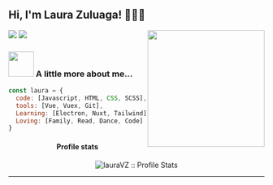 <h2> Hi, I'm Laura Zuluaga! 👋👩‍💻 </h2>
<img align='right' src="https://media.giphy.com/media/ieyl9zmCjO4b4t6qoY/giphy.gif" width="230">

[![](https://img.shields.io/badge/LinkedIn-lauraVZ-blue)](https://www.linkedin.com/in/laura-vanessa-zuluaga-arango-69b942191/)
[![](https://img.shields.io/badge/Gmail-l.vanesa.13@gmail.com-red)](mailto:l.vanesa.13@gmail.com)


### <img src="https://media.giphy.com/media/VgCDAzcKvsR6OM0uWg/giphy.gif" width="50"> A little more about me...  

```javascript
const laura = {
  code: [Javascript, HTML, CSS, SCSS],
  tools: [Vue, Vuex, Git],
  Learning: [Electron, Nuxt, Tailwind], 
  Loving: [Family, Read, Dance, Code]
}
```
<h4 align="center">Profile stats</h4>
<p align="center"><img src="https://github-readme-stats.vercel.app/api?username=LauraVZuluaga&count_private=true&show_icons=true&theme=jolly" alt="lauraVZ :: Profile Stats" /></p>

---
